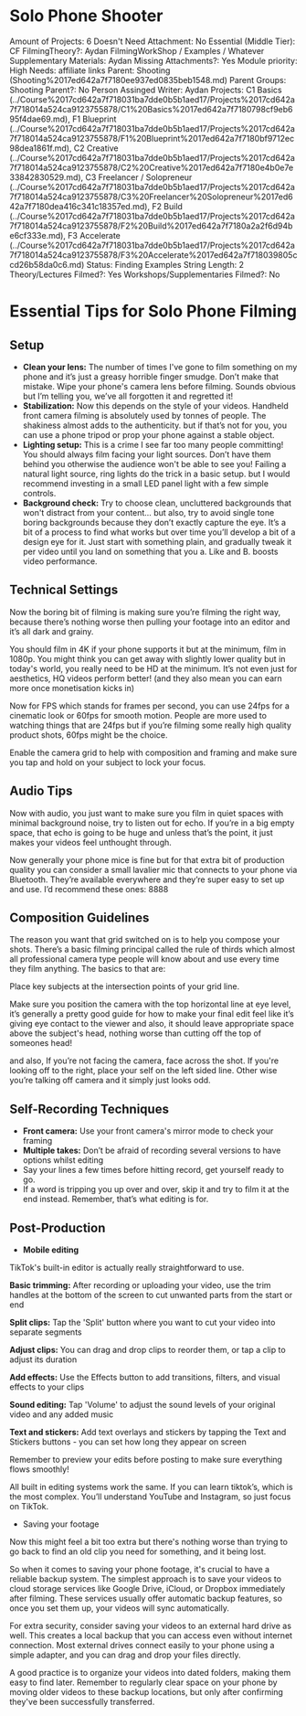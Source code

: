 # Solo Phone Shooter

Amount of Projects: 6
Doesn't Need Attachment: No
Essential (Middle Tier): CF
FilmingTheory?: Aydan
FilmingWorkShop / Examples / Whatever Supplementary Materials: Aydan
Missing Attachments?: Yes
Module priority: High
Needs: affiliate links
Parent: Shooting (Shooting%2017ed642a7f7180ee937ed0835beb1548.md)
Parent Groups: Shooting
Parent?: No
Person Assinged Writer: Aydan
Projects: C1 Basics (../Course%2017cd642a7f718031ba7dde0b5b1aed17/Projects%2017cd642a7f718014a524ca9123755878/C1%20Basics%2017ed642a7f7180798cf9eb695f4dae69.md), F1 Blueprint (../Course%2017cd642a7f718031ba7dde0b5b1aed17/Projects%2017cd642a7f718014a524ca9123755878/F1%20Blueprint%2017ed642a7f7180bf9712ec98dea1861f.md), C2 Creative (../Course%2017cd642a7f718031ba7dde0b5b1aed17/Projects%2017cd642a7f718014a524ca9123755878/C2%20Creative%2017ed642a7f7180e4b0e7e33842830529.md), C3 Freelancer / Solopreneur (../Course%2017cd642a7f718031ba7dde0b5b1aed17/Projects%2017cd642a7f718014a524ca9123755878/C3%20Freelancer%20Solopreneur%2017ed642a7f7180dea416c341c18357ed.md), F2 Build (../Course%2017cd642a7f718031ba7dde0b5b1aed17/Projects%2017cd642a7f718014a524ca9123755878/F2%20Build%2017ed642a7f7180a2a2f6d94be6cf333e.md), F3 Accelerate (../Course%2017cd642a7f718031ba7dde0b5b1aed17/Projects%2017cd642a7f718014a524ca9123755878/F3%20Accelerate%2017ed642a7f718039805ccd26b58da0c6.md)
Status: Finding Examples
String Length: 2
Theory/Lectures Filmed?: Yes
Workshops/Supplementaries Filmed?: No

# Essential Tips for Solo Phone Filming

## Setup

- **Clean your lens:** The number of times I've gone to film something on my phone and it’s just a greasy horrible finger smudge. Don’t make that mistake. Wipe your phone's camera lens before filming. Sounds obvious but I’m telling you, we’ve all forgotten it and regretted it!
- **Stabilization:** Now this depends on the style of your videos. Handheld front camera filming is absolutely used by tonnes of people. The shakiness almost adds to the authenticity. but if that’s not for you, you can use a phone tripod or prop your phone against a stable object.
- **Lighting setup:** This is a crime I see far too many people committing! You should always film facing your light sources. Don’t have them behind you otherwise the audience won't be able to see you! Failing a natural light source, ring lights do the trick in a basic setup. but I would recommend investing in a small LED panel light with a few simple controls.
- **Background check:** Try to choose clean, uncluttered backgrounds that won't distract from your content… but also, try to avoid single tone boring backgrounds because they don’t exactly capture the eye. It’s a bit of a process to find what works but over time you’ll develop a bit of a design eye for it. Just start with something plain, and gradually tweak it per video until you land on something that you a. Like and B. boosts video performance.

## Technical Settings

Now the boring bit of filming is making sure you’re filming the right way, because there’s nothing worse then pulling your footage into an editor and it’s all dark and grainy. 

You should film in 4K if your phone supports it but at the minimum, film in 1080p. You might think you can get away with slightly lower quality but in today's world, you really need to be HD at the minimum. It’s not even just for aesthetics, HQ videos perform better! (and they also mean you can earn more once monetisation kicks in)

Now for FPS which stands for frames per second, you can use 24fps for a cinematic look or 60fps for smooth motion. People are more used to watching things that are 24fps but if you’re filming some really high quality product shots, 60fps might be the choice. 

Enable the camera grid to help with composition and framing and make sure you tap and hold on your subject to lock your focus.

## Audio Tips

Now with audio, you just want to make sure you film in quiet spaces with minimal background noise, try to listen out for echo. If you’re in a big empty space, that echo is going to be huge and unless that’s the point, it just makes your videos feel unthought through. 

Now generally your phone mice is fine but for that extra bit of production quality you can consider a small lavalier mic that connects to your phone via Bluetooth. They’re available everywhere and they’re super easy to set up and use. I’d recommend these ones: 8888 

## Composition Guidelines

The reason you want that grid switched on is to help you compose your shots. There’s a basic filming principal called the rule of thirds which almost all professional camera type people will know about and use every time they film anything. The basics to that are:

Place key subjects at the intersection points of your grid line.

Make sure you position the camera with the top horizontal line at eye level, it’s generally a pretty good guide for how to make your final edit feel like it’s giving eye contact to the viewer and also, it should leave appropriate space above the subject's head, nothing worse than cutting off the top of someones head!

and also, If you’re not facing the camera, face across the shot. If you're looking off to the right, place your self on the left sided line. Other wise you’re talking off camera and it simply just looks odd. 

## Self-Recording Techniques

- **Front camera:** Use your front camera's mirror mode to check your framing
- **Multiple takes:** Don’t be afraid of recording several versions to have options whilst editing
- Say your lines a few times before hitting record, get yourself ready to go.
- If a word is tripping you up over and over, skip it and try to film it at the end instead. Remember, that’s what editing is for.

## Post-Production

- **Mobile editing**

TikTok's built-in editor is actually really straightforward to use. 

**Basic trimming:** After recording or uploading your video, use the trim handles at the bottom of the screen to cut unwanted parts from the start or end

**Split clips:** Tap the 'Split' button where you want to cut your video into separate segments

**Adjust clips:** You can drag and drop clips to reorder them, or tap a clip to adjust its duration

**Add effects:** Use the Effects button to add transitions, filters, and visual effects to your clips

**Sound editing:** Tap 'Volume' to adjust the sound levels of your original video and any added music

**Text and stickers:** Add text overlays and stickers by tapping the Text and Stickers buttons - you can set how long they appear on screen

Remember to preview your edits before posting to make sure everything flows smoothly!

All built in editing systems work the same. If you can learn tiktok’s, which is the most complex. You’ll understand YouTube and Instagram,  so just focus on TikTok. 

- Saving your footage

Now this might feel a bit too extra but there's nothing worse than trying to go back to find an old clip you need for something, and it being lost. 

So when it comes to saving your phone footage, it's crucial to have a reliable backup system. The simplest approach is to save your videos to cloud storage services like Google Drive, iCloud, or Dropbox immediately after filming. These services usually offer automatic backup features, so once you set them up, your videos will sync automatically.

For extra security, consider saving your videos to an external hard drive as well. This creates a local backup that you can access even without internet connection. Most external drives connect easily to your phone using a simple adapter, and you can drag and drop your files directly.

A good practice is to organize your videos into dated folders, making them easy to find later. Remember to regularly clear space on your phone by moving older videos to these backup locations, but only after confirming they've been successfully transferred.